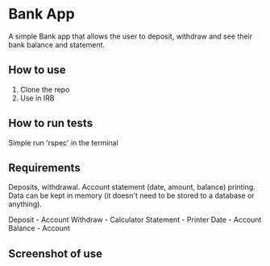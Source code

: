 # Bank App

A simple Bank app that allows the user to deposit, withdraw and see their bank balance
and statement.


## How to use

1. Clone the repo
2. Use in IRB


## How to run tests

Simple run 'rspec' in the terminal

## Requirements

Deposits, withdrawal.
Account statement (date, amount, balance) printing.
Data can be kept in memory (it doesn't need to be stored to a database or anything).


Deposit - Account
Withdraw - Calculator
Statement - Printer
Date - Account
Balance - Account



## Screenshot of use



